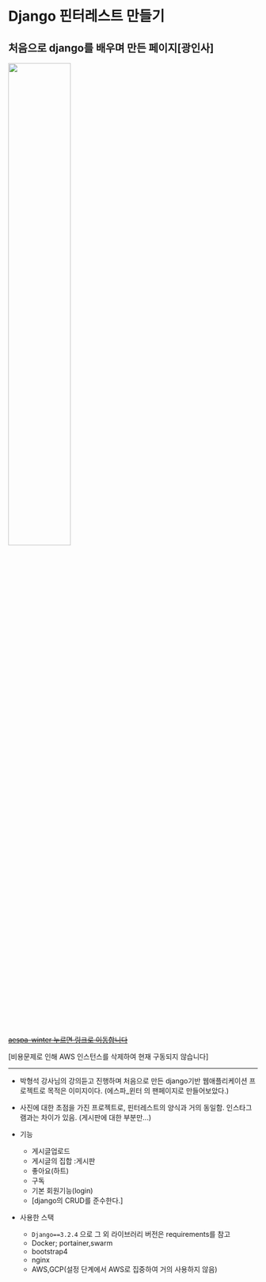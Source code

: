# Django 핀터레스트 만들기
## 처음으로 django를 배우며 만든 페이지[광인사]


<img width="50%" src="https://user-images.githubusercontent.com/80932397/143546508-cb2644b3-febf-49c6-ad86-b659b38220bf.jpg"/>

~~[aespa-winter 누르면 링크로 이동합니다](http://aespa-winter.space/)~~

[비용문제로 인해 AWS 인스턴스를 삭제하여 현재 구동되지 않습니다]

---
- 박형석 강사님의 강의듣고 진행하며 처음으로 만든 django기반
웹애플리케이션 프로젝트로 목적은 이미지이다.
(에스파_윈터 의 팬페이지로 만들어보았다.)
- 사진에 대한 초점을 가진 프로젝트로, 핀터레스트의 양식과 거의 동일함. 
인스타그램과는 차이가 있음. (게시판에 대한 부분만...)
- 기능
    - 게시글업로드
    - 게시글의 집합 :게시판
    - 좋아요(하트)
    - 구독
    - 기본 회원기능(login)
    - [django의 CRUD를 준수한다.]

- 사용한 스택
    - `Django==3.2.4` 으로 그 외 라이브러리 버전은 requirements를 참고
    - Docker; portainer,swarm
    - bootstrap4
    - nginx
    - AWS,GCP(설정 단계에서 AWS로 집중하여 거의 사용하지 않음)
